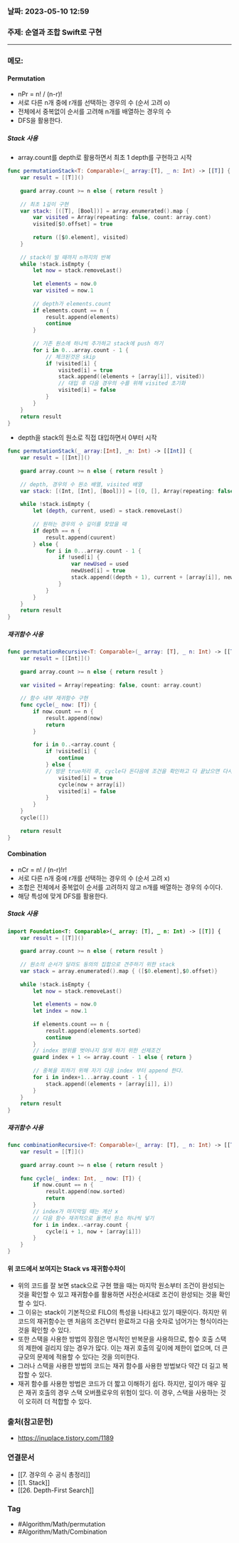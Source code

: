 ### 날짜: 2023-05-10 12:59

### 주제: 순열과 조합 Swift로 구현
---
### 메모: 
#### Permutation
- nPr = n! / (n-r)!
- 서로 다른 n개 중에 r개를 선택하는 경우의 수 (순서 고려 o)
- 전체에서 중복없이 순서를 고려해 n개를 배열하는 경우의 수 
- DFS을 활용한다. 
##### Stack 사용
- array.count를 depth로 활용하면서 최초 1 depth를 구현하고 시작 
~~~ swift 
func permutationStack<T: Comparable>(_ array:[T], _ n: Int) -> [[T]] { 
	var result = [[T]]()
	
	guard array.count >= n else { return result }
	
	// 최초 1깊이 구현 
	var stack: [([T], [Bool])] = array.enumerated().map { 
		var visited = Array(repeating: false, count: array.cont)
		visited[$0.offset] = true
		
		return ([$0.element], visited)
	}
	
	// stack이 빌 때까지 n까지의 반복
	while !stack.isEmpty { 
		let now = stack.removeLast()
		
		let elements = now.0
		var visited = now.1 
		
		// depth가 elements.count
		if elements.count == n { 
			result.append(elements)
			continue
		}
		
		// 기존 원소에 하나씩 추가하고 stack에 push 하기
		for i in 0...array.count - 1 {
			// 체크된것은 skip  
			if !visited[i] { 
				visited[i] = true
				stack.append((elements + [array[i]], visited))
				// 대입 후 다음 경우의 수를 위해 visited 초기화
				visited[i] = false
			}
		}
	}
	return result
}
~~~
- depth을 stack의 원소로 직접 대입하면서 0부터 시작
~~~ swift 
func permutationStack(_ array:[Int], _n: Int) -> [[Int]] { 
	var result = [[Int]]()
	
	guard array.count >= n else { return result }
	
	// depth, 경우의 수 원소 배열, visited 배열
	var stack: [(Int, [Int], [Bool])] = [(0, [], Array(repeating: false, count: array.count))]
	
	while !stack.isEmpty { 
		let (depth, current, used) = stack.removeLast()
		
		// 원하는 경우의 수 깊이를 찾았을 때 
		if depth == n {
			result.append(cuurent)
		} else { 
			for i in 0...array.count - 1 {
				if !used[i] { 
					var newUsed = used
					newUsed[i] = true
					stack.append((depth + 1), current + [array[i]], newUsed)
				}
			}
		}
	}
	return result
}
~~~
##### 재귀함수 사용
~~~ swift 
func permutationRecursive<T: Comparable>(_ array: [T], _ n: Int) -> [[T]] { 
	var result = [[Int]]()
	
	guard array.count >= n else { return result }
	
	var visited = Array(repeating: false, count: array.count)
	
	// 함수 내부 재귀함수 구현
	func cycle(_ now: [T]) { 
		if now.count == n { 
			result.append(now)
			return
		}
		
		for i in 0..<array.count { 
			if !visited[i] { 
				continue
			} else { 
			// 방문 true처리 후, cycle다 돈다음에 조건을 확인하고 다 끝났으면 다시 방문을 false로 초기화
				visited[i] = true
				cycle(now + array[i])
				visited[i] = false 
			}
		}
	}
	cycle([])
	
	return result
}
~~~
#### Combination
- nCr = n! / (n-r)!r!
- 서로 다른 n개 중에 r개를 선택하는 경우의 수 (순서 고려 x)
- 조합은 전체에서 중복없이 순서를 고려하지 않고 n개를 배열하는 경우의 수이다. 
- 해당 특성에 맞게 DFS를 활용한다.
##### Stack 사용
~~~ swift 
import Foundation<T: Comparable>(_ array: [T], _ n: Int) -> [[T]] { 
	var result = [[T]]() 
	
	guard array.count >= n else { return result }
	
	// 원소의 순서가 달라도 동의의 집합으로 견주하기 위한 stack
	var stack = array.enumerated().map { ([$0.element],$0.offset)}
	
	while !stack.isEmpty { 
		let now = stack.removeLast()
		
		let elements = now.0
		let index = now.1
		
		if elements.count == n { 
			result.append(elements.sorted)
			continue
		}
		// index 범위를 벗어나지 않게 하기 위한 선제조건
		guard index + 1 <= array.count - 1 else { return }
		
		// 중복을 피하기 위해 자기 다음 index 부터 append 한다. 
		for i in index+1...array.count - 1 { 
			stack.append((elements + [array[i]], i))
		}
	}
	return result 
}
~~~
##### 재귀함수 사용
~~~  swift 
func combinationRecursive<T: Comparable>(_ array: [T], _ n: Int) -> [[T]] { 
	var result = [[T]]()
	
	guard array.count >= n else { return result }
	
	func cycle(_ index: Int, _ now: [T]) { 
		if now.count == n { 
			result.append(now.sorted)
			return 
		}
		// index가 마지막일 때는 계산 x
		// 다음 함수 재귀적으로 돌면서 원소 하나씩 넣기
		for i in index..<array.count { 
			cycle(i + 1, now + [array[i]])
		}
	}
}
~~~
#### 위 코드에서 보여지는 Stack vs 재귀함수차이
- 위의 코드를 잘 보면 stack으로 구현 했을 때는 마지막 원소부터 조건이 완성되는 것을 확인할 수 있고 재귀함수를 활용하면 사전순서대로 조건이 완성되는 것을 확인할 수 있다. 
- 그 이유는 stack이 기본적으로 FILO의 특성을 나타내고 있기 때문이다. 하지만 위 코드의 재귀함수는 맨 처음의 조건부터 완료하고 다음 숫자로 넘어가는 형식이라는 것을 확인할 수 있다. 
- 또한 스택을 사용한 방법의 장점은 명시적인 반복문을 사용하므로, 함수 호출 스택의 제한에 걸리지 않는 경우가 많다. 이는 재귀 호출의 깊이에 제한이 없으며, 더 큰 규모의 문제에 적용할 수 있다는 것을 의미한다. 
- 그러나 스택을 사용한 방법의 코드는 재귀 함수를 사용한 방법보다 약간 더 길고 복잡할 수 있다. 
- 재귀 함수를 사용한 방법은 코드가 더 짧고 이해하기 쉽다. 하지만, 깊이가 매우 깊은 재귀 호출의 경우 스택 오버플로우의 위험이 있다. 이 경우, 스택을 사용하는 것이 오히려 더 적합할 수 있다. 

### 출처(참고문헌) 
- https://inuplace.tistory.com/1189

### 연결문서 
- [[7. 경우의 수 공식 총정리]]
- [[1. Stack]]
- [[26. Depth-First Search]]

### Tag
- #Algorithm/Math/permutation 
- #Algorithm/Math/Combination 